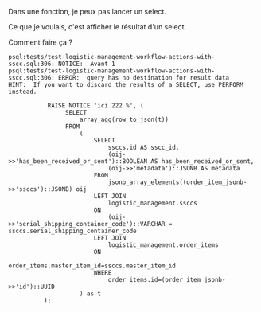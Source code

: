 Dans une fonction, je peux pas lancer un select.

Ce que je voulais, c'est afficher le résultat d'un select.

Comment faire ça ?

```
psql:tests/test-logistic-management-workflow-actions-with-sscc.sql:306: NOTICE:  Avant 1
psql:tests/test-logistic-management-workflow-actions-with-sscc.sql:306: ERROR:  query has no destination for result data
HINT:  If you want to discard the results of a SELECT, use PERFORM instead.
```

               RAISE NOTICE 'ici 222 %', (
                    SELECT 
                        array_agg(row_to_json(t))
                    FROM
                        (
                            SELECT
                                ssccs.id AS sscc_id,
                                (oij->>'has_been_received_or_sent')::BOOLEAN AS has_been_received_or_sent,
                                (oij->>'metadata')::JSONB AS metadata
                            FROM
                                jsonb_array_elements((order_item_jsonb->>'ssccs')::JSONB) oij
                            LEFT JOIN
                                logistic_management.ssccs
                            ON
                                (oij->>'serial_shipping_container_code')::VARCHAR = ssccs.serial_shipping_container_code
                            LEFT JOIN
                                logistic_management.order_items
                            ON
                                order_items.master_item_id=ssccs.master_item_id
                            WHERE
                                order_items.id=(order_item_jsonb->>'id')::UUID
                        ) as t
              );
